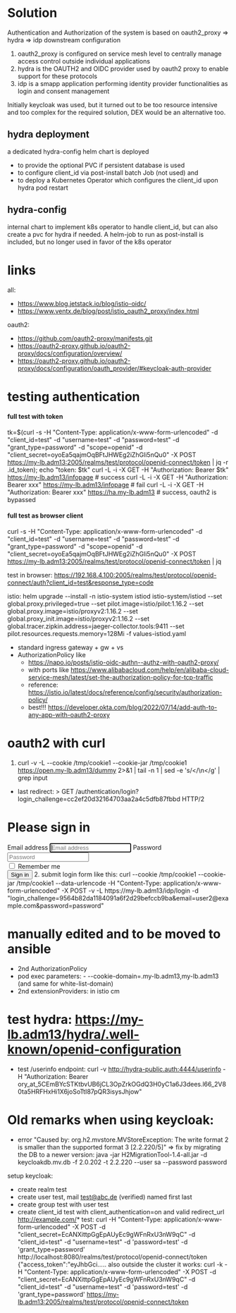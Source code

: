 # Solution

Authentication and Authorization of the system is based on oauth2_proxy => hydra => idp downstream configuration
1. oauth2_proxy is configured on service mesh level to centrally manage access control outside individual applications
2. hydra is the OAUTH2 and OIDC provider used by oauth2 proxy to enable support for these protocols
3. idp is a smapp application performing identity provider functionalities as login and consent management

Initially keycloak was used, but it turned out to be too resource intensive and too complex for the required solution, DEX would be an alternative too.

## hydra deployment
a dedicated hydra-config helm chart is deployed
- to provide the optional PVC if persistent database is used
- to configure client_id via post-install batch Job (not used) and
- to deploy a Kubernetes Operator which configures the client_id upon hydra pod restart

## hydra-config
internal chart to implement k8s operator to handle client_id, but can also create a pvc for hydra if needed. A helm-job to run as post-install is included, but no longer used in favor of the k8s operator

# links
all: 
- https://www.blog.jetstack.io/blog/istio-oidc/
- https://www.ventx.de/blog/post/istio_oauth2_proxy/index.html

oauth2:
- https://github.com/oauth2-proxy/manifests.git
- https://oauth2-proxy.github.io/oauth2-proxy/docs/configuration/overview/ 
- https://oauth2-proxy.github.io/oauth2-proxy/docs/configuration/oauth_provider/#keycloak-auth-provider

# testing authentication
#### full test with token
tk=$(curl -s -H "Content-Type: application/x-www-form-urlencoded" -d "client_id=test" -d "username=test" -d "password=test" -d "grant_type=password" -d "scope=openid" -d "client_secret=oyoEa5qajmOqBFtJHWEg2iZhGli5nQu0" -X POST https://my-lb.adm13:2005/realms/test/protocol/openid-connect/token | jq -r .id_token); echo "token: $tk"
curl -L -i -X GET -H "Authorization: Bearer $tk" https://my-lb.adm13/infopage # success
curl -L -i -X GET -H "Authorization: Bearer xxx" https://my-lb.adm13/infopage # fail
curl -L -i -X GET -H "Authorization: Bearer xxx" https://ha.my-lb.adm13 # success, oauth2 is bypassed

#### full test as browser client
 curl -s -H "Content-Type: application/x-www-form-urlencoded" -d "client_id=test" -d "username=test" -d "password=test" -d "grant_type=password" -d "scope=openid" -d "client_secret=oyoEa5qajmOqBFtJHWEg2iZhGli5nQu0" -X POST https://my-lb.adm13:2005/realms/test/protocol/openid-connect/token | jq

test in browser: https://192.168.4.100:2005/realms/test/protocol/openid-connect/auth?client_id=test&response_type=code

istio: 
helm upgrade --install -n istio-system istiod istio-system/istiod --set global.proxy.privileged=true --set pilot.image=istio/pilot:1.16.2 --set global.proxy.image=istio/proxyv2:1.16.2 --set global.proxy_init.image=istio/proxyv2:1.16.2 --set global.tracer.zipkin.address=jaeger-collector.tools:9411 --set pilot.resources.requests.memory=128Mi -f values-istiod.yaml 
  - standard ingress gateway + gw + vs
  - AuthorizationPolicy like
    - https://napo.io/posts/istio-oidc-authn--authz-with-oauth2-proxy/
    - with ports like https://www.alibabacloud.com/help/en/alibaba-cloud-service-mesh/latest/set-the-authorization-policy-for-tcp-traffic
    - reference: https://istio.io/latest/docs/reference/config/security/authorization-policy/
    - best!!! https://developer.okta.com/blog/2022/07/14/add-auth-to-any-app-with-oauth2-proxy

# oauth2 with curl
1. curl -v -L --cookie /tmp/cookie1 --cookie-jar /tmp/cookie1 https://open.my-lb.adm13/dummy 2>&1 | tail -n 1 | sed -e 's/</\n</g' | grep input

- last redirect: > GET /authentication/login?login_challenge=cc2ef20d32164703aa2a4c5dfb87fbbd HTTP/2
<form class="form-signin" method="post" action="/authentication/login">
    <h1 class="h3 mb-3 font-weight-normal">Please sign in</h1>
    <input type="hidden" name="login_challenge" value="cc2ef20d32164703aa2a4c5dfb87fbbd">
    <label for="inputEmail" class="sr-only">Email address</label>
    <input type="email" id="inputEmail" class="form-control" name="email" placeholder="Email address" required autofocus>
    <label for="inputPassword" class="sr-only">Password</label>
    <input type="password" id="inputPassword" class="form-control" name="password" placeholder="Password" required>
    <div class="checkbox mb-3">
        <label>
            <input type="checkbox" name="remember_me" value="true"> Remember me
        </label>
    </div>
    <button class="btn btn-lg btn-primary btn-block" type="submit">Sign in</button>
2. submit login form like this: curl --cookie /tmp/cookie1 --cookie-jar /tmp/cookie1  --data-urlencode -H "Content-Type: application/x-www-form-urlencoded"  -X POST -v -L https://my-lb.adm13/idp/login -d "login_challenge=9564b82da1184091a6f2d29befccb9ba&email=user2@example.com&password=password" 

# manually edited and to be moved to ansible
- 2nd AuthorizationPolicy
- pod exec parameters:         - --cookie-domain=.my-lb.adm13,my-lb.adm13 (and same for white-list-domain)
- 2nd extensionProviders: in istio cm
# test hydra: https://my-lb.adm13/hydra/.well-known/openid-configuration
- test /userinfo endpoint: curl -v http://hydra-public.auth:4444/userinfo -H "Authorization: Bearer ory_at_5CEmBYcSTKtbvUB6jCL3OpZrkOGdQ3H0yC1a6J3dees.l66_2V80ta5HRFHxHi1X6joSoTtI87pQR3isysJhjow"

# Old remarks when using keycloak:
- error "Caused by: org.h2.mvstore.MVStoreException: The write format 2 is smaller than the supported format 3 [2.2.220/5]" => fix by migrating the DB to a newer version: java -jar H2MigrationTool-1.4-all.jar -d keycloakdb.mv.db -f 2.0.202 -t 2.2.220 --user sa --password password

setup keycloak:
- create realm test
- create user test, mail test@abc.de (verified) named first last
- create group test with user test
- create client_id test with client_authentication=on and valid redirect_url http://example.com/*
test: 
curl -H "Content-Type: application/x-www-form-urlencoded" -X POST -d "client_secret=EcANXittpGgEpAUyEc9gWFnRxU3nW9qC" -d "client_id=test" -d "username=test"  -d 'password=test' -d 'grant_type=password'  http://localhost:8080/realms/test/protocol/openid-connect/token
{"access_token":"eyJhbGci.....
also outside the cluster it works:
curl -k -H "Content-Type: application/x-www-form-urlencoded" -X POST -d "client_secret=EcANXittpGgEpAUyEc9gWFnRxU3nW9qC" -d "client_id=test" -d "username=test"  -d 'password=test' -d 'grant_type=password'  https://my-lb.adm13:2005/realms/test/protocol/openid-connect/token
